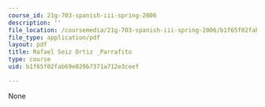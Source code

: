 ```yaml
---
course_id: 21g-703-spanish-iii-spring-2006
description: ''
file_location: /coursemedia/21g-703-spanish-iii-spring-2006/b1f65f02fab69e029b7371a712e3ceef_MIT21G_703S06_raf_se.pdf
file_type: application/pdf
layout: pdf
title: Rafael Seiz Ortiz _Parrafito
type: course
uid: b1f65f02fab69e029b7371a712e3ceef

---
```

None